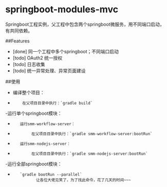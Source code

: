 # springboot-modules-mvc
Springboot工程实例，父工程中包含两个springboot微服务，用不同端口启动，有共同依赖。

##Features
- [done] 同一个工程中多个springboot；不同端口启动
- [todo] OAuth2 统一授权
- [todo] 日志收集
- [todo] 统一异常处理、异常页面建设

##使用
- 编译整个项目：
-         在父项目目录中执行：`gradle build`
        
-运行单个springboot模块：
-        运行smm-workflow-server：
-             在父项目目录中执行：`gradle smm-workflow-server:bootRun`
-        运行smm-nodejs-server：
-             在父项目目录中执行：`gradle smm-nodejs-server:bootRun`
             
-运行全部springboot模块：
-        `gradle bootRun --parallel`
                让各位大佬见笑了，为了找此命令，花了几天的时间~~~            
             
             
             